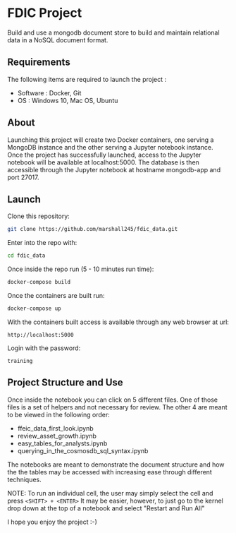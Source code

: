 # FDIC Project
Build and use a mongodb document store to build and maintain relational data in a NoSQL document format.

## Requirements
The following items are required to launch the project :
* Software : Docker, Git
* OS : Windows 10, Mac OS, Ubuntu

## About
Launching this project will create two Docker containers, one serving a MongoDB instance and the other serving a Jupyter notebook instance. Once the project has successfully launched, access to the Jupyter notebook will be available at localhost:5000. The database is then accessible through the Jupyter notebook at hostname mongodb-app and port 27017.

## Launch
Clone this repository:

```bash
git clone https://github.com/marshall245/fdic_data.git
```

Enter into the repo with:
```bash
cd fdic_data
```

Once inside the repo run (5 - 10 minutes run time):
```bash
docker-compose build
```

Once the containers are built run:
```bash
docker-compose up
```

With the containers built access is available through any web browser at url:

```http://localhost:5000```

Login with the password:

```training```

## Project Structure and Use
Once inside the notebook you can click on 5 different files. One of those files is a set of helpers and not necessary for review. The other 4 are meant to be viewed in the following order:

* ffeic_data_first_look.ipynb
* review_asset_growth.ipynb
* easy_tables_for_analysts.ipynb
* querying_in_the_cosmosdb_sql_syntax.ipynb

The notebooks are meant to demonstrate the document structure and how the the tables may be accessed with increasing ease through different techniques.

NOTE: To run an individual cell, the user may simply select the cell and press ```<SHIFT> + <ENTER>```
It may be easier, however, to just go to the kernel drop down at the top of a notebook and select "Restart and Run All"

I hope you enjoy the project :-)